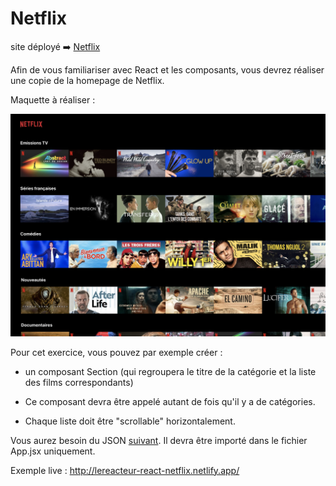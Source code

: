 # Netflix

site déployé ➡️ [Netflix](https://antancelin-react-comp.netlify.app/)

Afin de vous familiariser avec React et les composants, vous devrez réaliser une copie de la homepage de Netflix.

Maquette à réaliser :

<img src="./src/assets/imgs/maquette-netflix.png" alt="maquette-netflix">

<br>

Pour cet exercice, vous pouvez par exemple créer :

- un composant Section (qui regroupera le titre de la catégorie et la liste des films correspondants)

- Ce composant devra être appelé autant de fois qu'il y a de catégories.

- Chaque liste doit être "scrollable" horizontalement.

Vous aurez besoin du JSON [suivant](https://res.cloudinary.com/lereacteur-apollo/raw/upload/v1643648266/react-new-exercices/netflix2022/movies_rnexgr.json). Il devra être importé dans le fichier App.jsx uniquement.

Exemple live :
http://lereacteur-react-netflix.netlify.app/
